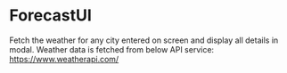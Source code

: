 # ForecastUI

Fetch the weather for any city entered on screen and display all details in modal.
Weather data is fetched from below API service: https://www.weatherapi.com/
